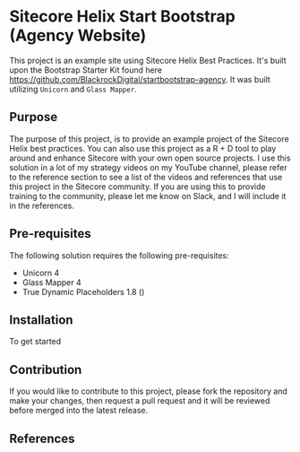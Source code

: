 # Sitecore Helix Start Bootstrap (Agency Website)
This project is an example site using Sitecore Helix Best Practices.  It's built upon the Bootstrap Starter Kit found here https://github.com/BlackrockDigital/startbootstrap-agency.  It was built utilizing `Unicorn` and `Glass Mapper`.

## Purpose

The purpose of this project, is to provide an example project of the Sitecore Helix best practices.  You can also use this project as a R + D tool to play around and enhance Sitecore with your own open source projects.  I use this solution in a lot of my strategy videos on my YouTube channel, please refer to the reference section to see a list of the videos and references that use this project in the Sitecore community.  If you are using this to provide training to the community, please let me know on Slack, and I will include it in the references.

## Pre-requisites

The following solution requires the following pre-requisites:

- Unicorn 4
- Glass Mapper 4
- True Dynamic Placeholders 1.8 ()

## Installation

To get started 

## Contribution

If you would like to contribute to this project, please fork the repository and make your changes, then request a pull request and it will be reviewed before merged into the latest release.

## References
